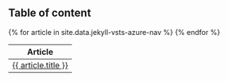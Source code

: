 ## Table of content

<table class="table table-striped table-hover">
    <thead class="thead-inverse">
        <tr>
            <th>Article</th>
        </tr>
    </thead>
    <tbody>
    {% for article in site.data.jekyll-vsts-azure-nav %}
        <tr>
            <td><a href="{{ article.url }}">{{ article.title }}</a></td>
        </tr>
    {% endfor %}
    </tbody>
</table>
